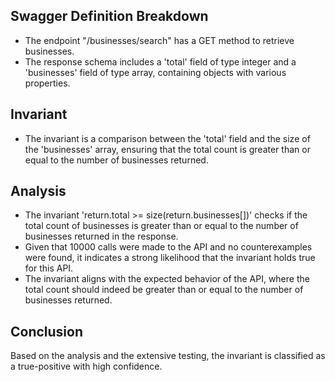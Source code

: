 ## Swagger Definition Breakdown
- The endpoint "/businesses/search" has a GET method to retrieve businesses.
- The response schema includes a 'total' field of type integer and a 'businesses' field of type array, containing objects with various properties.

## Invariant
- The invariant is a comparison between the 'total' field and the size of the 'businesses' array, ensuring that the total count is greater than or equal to the number of businesses returned.

## Analysis
- The invariant 'return.total >= size(return.businesses[])' checks if the total count of businesses is greater than or equal to the number of businesses returned in the response.
- Given that 10000 calls were made to the API and no counterexamples were found, it indicates a strong likelihood that the invariant holds true for this API.
- The invariant aligns with the expected behavior of the API, where the total count should indeed be greater than or equal to the number of businesses returned.

## Conclusion
Based on the analysis and the extensive testing, the invariant is classified as a true-positive with high confidence.
